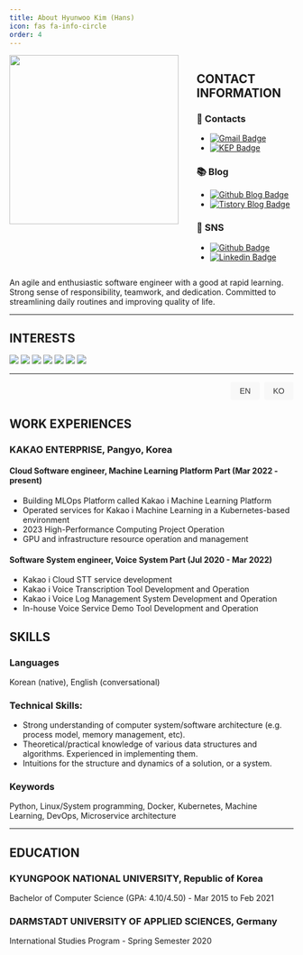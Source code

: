 ```yaml
---
title: About Hyunwoo Kim (Hans)
icon: fas fa-info-circle
order: 4
---
```



<div style="display: flex; flex-direction: row;">
  <div style="margin-right: 2rem;">
    <img src="https://user-images.githubusercontent.com/37402136/143150326-e30ee110-7924-4350-928d-bfdade556128.jpeg" width="300">
  </div>
  <div>
    <h2>CONTACT INFORMATION</h2>
    <h3>📮 Contacts</h3>
    <ul>
      <li>
        <a href="mailto:qgusdngusdn@gmail.com">
          <img src="https://img.shields.io/badge/Gmail-d14836?style=flat-square&logo=Gmail&logoColor=white" alt="Gmail Badge">
        </a>
      </li>
      <li>
        <a href="mailto:hans.rw@kakaoenterprise.com">
          <img src="https://img.shields.io/badge/-KakaoEnterprise-yellow?style=flat-square&logoColor=white" alt="KEP Badge">
        </a>
      </li>
    </ul>
    <h3>📚 Blog</h3>
    <ul>
      <li>
        <a href="https://hhhyunwoo.github.io/">
          <img src="https://img.shields.io/badge/-GithubBlog-black?style=flat-square&logo=Github&logoColor=white" alt="Github Blog Badge">
        </a>
      </li>
      <li>
        <a href="https://qrlagusdn.tistory.com/">
          <img src="https://img.shields.io/badge/-TistoryBlog-black?style=flat-square&logoColor=white" alt="Tistory Blog Badge">
        </a>
      </li>
    </ul>
    <h3>🔗 SNS</h3>
    <ul>
      <li>
        <a href="https://github.com/hhhyunwoo">
          <img src="https://img.shields.io/badge/-Github-black?style=flat-square&logo=Github&logoColor=white" alt="Github Badge">
        </a>
      </li>
      <li>
        <a href="https://www.linkedin.com/in/qrlagusdn/">
          <img src="https://img.shields.io/badge/-LinkedIn-blue?style=flat-square&logo=Linkedin&logoColor=white" alt="Linkedin Badge">
        </a>
      </li>
    </ul>
  </div>
</div>

An agile and enthusiastic software engineer with a good at rapid learning. Strong sense of responsibility, teamwork, and dedication. Committed to streamlining daily routines and improving quality of life.

---

## INTERESTS

<a><img src="https://img.shields.io/badge/Machine Learning-9F6D1B?style=flat-square&logo=ML&logoColor=white"/></a>
<a><img src="https://img.shields.io/badge/MLops-A0F99C?style=flat-square&logo=ML&logoColor=white"/></a>
<a><img src="https://img.shields.io/badge/Python-ED9517?style=flat-square&logo=python&logoColor=white"/></a>
<a><img src="https://img.shields.io/badge/Javascript-E10098?style=flat-square&logo=Javascript&logoColor=white"/></a>
<a><img src="https://img.shields.io/badge/React-3B91C5?style=flat-square&logo=React&logoColor=white"/></a>
<a><img src="https://img.shields.io/badge/C-00599C?style=flat-square&logo=C%2B%2B&logoColor=white"/></a>
<a><img src="https://img.shields.io/badge/CSS-926DBB?style=flat-square&logo=CSS3&logoColor=white"/></a>

---
<script>
function switchLanguage(lang) {
  var content = document.getElementById("content");
  var enContent = `
    <h2>WORK EXPERIENCES</h2>
    <h3>KAKAO ENTERPRISE, Pangyo, Korea</h3>
    <h4>Cloud Software engineer, Machine Learning Platform Part (Mar 2022 - present)</h4>
    <ul>
        <li>Building MLOps Platform called Kakao i Machine Learning Platform</li>
        <li>Operated services for Kakao i Machine Learning in a Kubernetes-based environment</li>
        <li>2023 High-Performance Computing Project Operation</li>
        <li>GPU and infrastructure resource operation and management</li>
    </ul>
    <h4>Software System engineer, Voice System Part (Jul 2020 - Mar 2022)</h4>
    <ul>
        <li>Kakao i Cloud STT service development</li>
        <li>Kakao i Voice Transcription Tool Development and Operation</li>
        <li>Kakao i Voice Log Management System Development and Operation</li>
        <li>In-house Voice Service Demo Tool Development and Operation</li>
    </ul>
    <h2>SKILLS</h2>
    <h3>Languages</h3>
    <p>Korean (native), English (conversational)</p>
    <h3>Technical Skills:</h3>
    <ul>
        <li>Strong understanding of computer system/software architecture (e.g. process model, memory management, etc).</li>
        <li>Theoretical/practical knowledge of various data structures and algorithms. Experienced in implementing them.</li>
        <li>Intuitions for the structure and dynamics of a solution, or a system.</li>
    </ul>
    <h3>Keywords</h3>
    <p>Python, Linux/System programming, Docker, Kubernetes, Machine Learning, DevOps, Microservice architecture</p>
`;

  var koContent = `
    <h2>경력 사항</h2>
    <h3>KAKAO ENTERPRISE, Pangyo, Korea</h3>
    <h4>Cloud Software engineer, Machine Learning Platform Part (Mar 2022 - present)</h4>
    <ul>
        <li>Kakao i Machine Learning MLOps 플랫폼 개발</li>
        <li>Kakao i Machine Learning 플랫폼 사내 운영</li>
        <li>공공 고성능 컴퓨팅 지원 사업 Kakao i Machine Learning 플랫폼 운영</li>
        <li>GPU 및 인프라 리소스 운영 및 관리</li>
    </ul>
    <h4>Software engineer, Voice System Part (Jul 2020 - Mar 2022)</h4>
    <ul>
        <li>Kakao i Cloud STT 서비스 개발</li>
        <li>Kakao i 음성 전사 툴 개발 및 운영</li>
        <li>Kakao i 음성 로그 관리 시스템 개발 및 운영</li>
        <li>사내 음성 서비스 데모 툴 개발 및 운영</li>
    </ul>
    <h2>기술</h2>
    <h3>Languages</h3>
    <p>Korean (native), English (conversational)</p>
    <h3>Technical Skills:</h3>
    <ul>
        <li>컴퓨터 시스템과 소프트웨어 아키텍처에 대한 높은 이해도를 가지고 있습니다. (e.g. process model, memory management, etc).</li>
        <li>클라우드 환경의 시스템 구성에 대한 높은 이해도를 가지고 있고 리눅스 시스템에서의 문제 해결 능력을 가지고 있습니다.</li>
        <li>솔루션과 시스템의 구조에 대한 직관력을 가지고 있습니다.</li>
    </ul>
    <h3>Keywords</h3>
    <p>Python, Linux/System programming, Docker, Kubernetes, Machine Learning, DevOps, Microservice architecture</p>
`;

  if (lang === 'en') {
    content.innerHTML = enContent;
  } else if (lang === 'ko') {
    content.innerHTML = koContent;
  }
}
</script>

<style>
.toggle-buttons {
  text-align: right;
}

.toggle-buttons button {
  background-color: #f8f8f8;
  border: none;
  color: #333;
  padding: 8px 16px;
  margin-left: 4px;
  cursor: pointer;
  font-size: 14px;
  border-radius: 4px;
  transition: background-color 0.3s ease;
}

.toggle-buttons button:hover {
  background-color: #e6e6e6;
}
.toggle-buttons button.active {
  background-color: #EBD4D4;
}
</style>

<div class="toggle-buttons">
  <button onclick="switchLanguage('en')">EN</button>
  <button onclick="switchLanguage('ko')">KO</button>
</div>

<div id="content" class="language"> 
    <h2>WORK EXPERIENCES</h2>
    <h3>KAKAO ENTERPRISE, Pangyo, Korea</h3>
    <h4>Cloud Software engineer, Machine Learning Platform Part (Mar 2022 - present)</h4>
    <ul>
        <li>Building MLOps Platform called Kakao i Machine Learning Platform</li>
        <li>Operated services for Kakao i Machine Learning in a Kubernetes-based environment</li>
        <li>2023 High-Performance Computing Project Operation</li>
        <li>GPU and infrastructure resource operation and management</li>
    </ul>
    <h4>Software System engineer, Voice System Part (Jul 2020 - Mar 2022)</h4>
    <ul>
        <li>Kakao i Cloud STT service development</li>
        <li>Kakao i Voice Transcription Tool Development and Operation</li>
        <li>Kakao i Voice Log Management System Development and Operation</li>
        <li>In-house Voice Service Demo Tool Development and Operation</li>
    </ul>
    <h2>SKILLS</h2>
    <h3>Languages</h3>
    <p>Korean (native), English (conversational)</p>
    <h3>Technical Skills:</h3>
    <ul>
        <li>Strong understanding of computer system/software architecture (e.g. process model, memory management, etc).</li>
        <li>Theoretical/practical knowledge of various data structures and algorithms. Experienced in implementing them.</li>
        <li>Intuitions for the structure and dynamics of a solution, or a system.</li>
    </ul>
    <h3>Keywords</h3>
    <p>Python, Linux/System programming, Docker, Kubernetes, Machine Learning, DevOps, Microservice architecture</p>
</div>


---
<div>
    <h2>EDUCATION</h2>
    <h3>KYUNGPOOK NATIONAL UNIVERSITY, Republic of Korea</h3>
    <p>Bachelor of Computer Science (GPA: 4.10/4.50) - Mar 2015 to Feb 2021</p>
    <h3>DARMSTADT UNIVERSITY OF APPLIED SCIENCES, Germany</h3>
    <p>International Studies Program - Spring Semester 2020</p>
</div>

